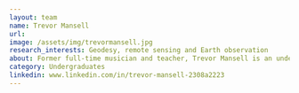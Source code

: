 ```yaml
---
layout: team
name: Trevor Mansell
url:
image: /assets/img/trevormansell.jpg
research_interests: Geodesy, remote sensing and Earth observation
about: Former full-time musician and teacher, Trevor Mansell is an undergraduate student at the University of Calgary and part of the Intelligent Navigation and Mapping Lab as a summer research student (June-August 2024). He is currently aiding in the development of high-precision navigation for smartphones.
category: Undergraduates
linkedin: www.linkedin.com/in/trevor-mansell-2308a2223
---
```

